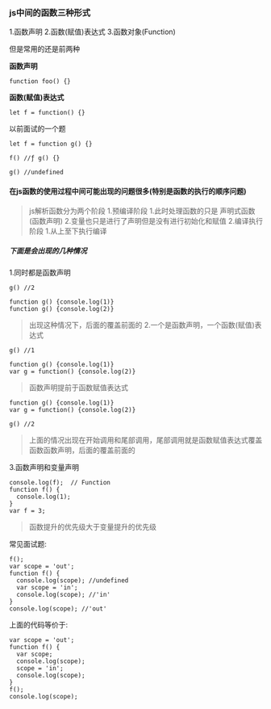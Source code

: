 ### js中间的函数三种形式
1.函数声明
2.函数(赋值)表达式
3.函数对象(Function)

但是常用的还是前两种

**函数声明**
```
function foo() {}
```

**函数(赋值)表达式**
```
let f = function() {}
```

以前面试的一个题
```
let f = function g() {}

f() //ƒ g() {}

g() //undefined
```

#### 在js函数的使用过程中间可能出现的问题很多(特别是函数的执行的顺序问题)
> js解析函数分为两个阶段
1.预编译阶段
	1.此时处理函数的只是 声明式函数(函数声明)
	2.变量也只是进行了声明但是没有进行初始化和赋值
2.编译执行阶段
	1.从上至下执行编译

##### 下面是会出现的几种情况
1.同时都是函数声明
```
g() //2

function g() {console.log(1)}
function g() {console.log(2)}
```
> 出现这种情况下，后面的覆盖前面的
2.一个是函数声明，一个函数(赋值)表达式
```
g() //1

function g() {console.log(1)}
var g = function() {console.log(2)}
```
> 函数声明提前于函数赋值表达式

```
function g() {console.log(1)}
var g = function() {console.log(2)}

g() //2
```
> 上面的情况出现在开始调用和尾部调用，尾部调用就是函数赋值表达式覆盖函数函数声明，后面的覆盖前面的

3.函数声明和变量声明
```
console.log(f);  // Function
function f() {
  console.log(1);
}
var f = 3;
```
>函数提升的优先级大于变量提升的优先级

常见面试题:
```
f();
var scope = 'out';
function f() {
  console.log(scope); //undefined
  var scope = 'in';
  console.log(scope); //'in'
}
console.log(scope); //'out'
```
上面的代码等价于:
```
var scope = 'out';
function f() {
  var scope;
  console.log(scope);
  scope = 'in';
  console.log(scope);
}
f();
console.log(scope);
```

